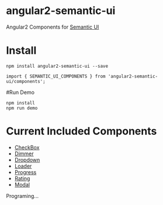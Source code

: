 # angular2-semantic-ui
Angular2 Components for <a href="http://semantic-ui.com/">Semantic UI</a>

# Install
```
npm install angular2-semantic-ui --save

import { SEMANTIC_UI_COMPONENTS } from 'angular2-semantic-ui/components';
```

#Run Demo
```
npm install
npm run demo
```

# Current Included Components
- <a href="https://github.com/lon-yang/angular2-semantic-ui/tree/master/components/checkbox">CheckBox</a>
- <a href="https://github.com/lon-yang/angular2-semantic-ui/tree/master/components/dimmer">Dimmer</a>
- <a href="https://github.com/lon-yang/angular2-semantic-ui/tree/master/components/dropdown">Dropdown</a>
- <a href="https://github.com/lon-yang/angular2-semantic-ui/tree/master/components/loader">Loader</a>
- <a href="https://github.com/lon-yang/angular2-semantic-ui/tree/master/components/progress">Progress</a>
- <a href="https://github.com/lon-yang/angular2-semantic-ui/tree/master/components/rating">Rating</a>
- <a href="https://github.com/lon-yang/angular2-semantic-ui/tree/master/components/modal">Modal</a>

Programing...
